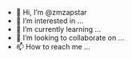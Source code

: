 - 👋 Hi, I’m @zmzapstar
- 👀 I’m interested in ...
- 🌱 I’m currently learning ...
- 💞️ I’m looking to collaborate on ...
- 📫 How to reach me ...

<!---
zmzapstar/zmzapstar is a ✨ special ✨ repository because its `README.md` (this file) appears on your GitHub profile.
You can click the Preview link to take a look at your changes.
--->
